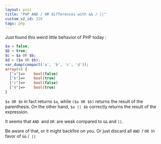 ```yaml
---
layout: post
title: "PHP AND / OR differences with && / ||"
custom_v2_id: 328
tags: php
---
```


Just found this weird little behavior of PHP today :


```php
$a = false;
$b = true;
$c = $a OR $b;
$d = ($a OR $b);
var_dump(compact('a', 'b', 'c', 'd'));
array(4) {
  ["a"]=>    bool(false)
  ["b"]=>    bool(true)
  ["c"]=>    bool(false)
  ["d"]=>    bool(true)
}
```

`$a OR $b` in fact returns `$a`, while `($a OR $b)` returns the result of the
parenthesis. On the other hand, `$a || $b` correctly returns the result of the
expression.

It seems that `AND `and `OR `are weak compared to `&&` and `||`.

Be aware of that, or it might backfire on you. Or just discard all `AND `/ `OR
`in favor of `&&` /` ||`
